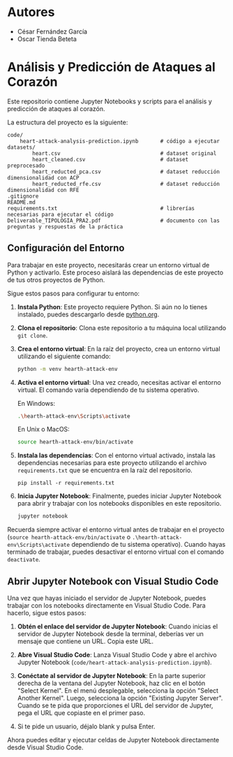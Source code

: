 # Autores
- César Fernández García
- Oscar Tienda Beteta

# Análisis y Predicción de Ataques al Corazón

Este repositorio contiene Jupyter Notebooks y scripts para el análisis y predicción de ataques al corazón.

La estructura del proyecto es la siguiente:

    code/
        heart-attack-analysis-prediction.ipynb       # código a ejecutar
    datasets/
            heart.csv                                # dataset original
            heart_cleaned.csv                        # dataset preprocesado
            heart_reducted_pca.csv                   # dataset reducción dimensionalidad con ACP
            heart_reducted_rfe.csv                   # dataset reducción dimensionalidad con RFE
    .gitignore
    README.md
    requirements.txt                                 # librerías necesarias para ejecutar el código
    Deliverable_TIPOLOGIA_PRA2.pdf                   # documento con las preguntas y respuestas de la práctica


## Configuración del Entorno

Para trabajar en este proyecto, necesitarás crear un entorno virtual de Python y activarlo. Este proceso aislará las dependencias de este proyecto de tus otros proyectos de Python.

Sigue estos pasos para configurar tu entorno:

1. **Instala Python**: Este proyecto requiere Python. Si aún no lo tienes instalado, puedes descargarlo desde [python.org](https://www.python.org/).

2. **Clona el repositorio**: Clona este repositorio a tu máquina local utilizando `git clone`.

3. **Crea el entorno virtual**: En la raíz del proyecto, crea un entorno virtual utilizando el siguiente comando:
   
    ```bash
    python -m venv hearth-attack-env
    ```

4. **Activa el entorno virtual**: Una vez creado, necesitas activar el entorno virtual. El comando varía dependiendo de tu sistema operativo.

   En Windows:

    ```bash
    .\hearth-attack-env\Scripts\activate
    ```

   En Unix o MacOS:

    ```bash
    source hearth-attack-env/bin/activate
    ```

5. **Instala las dependencias**: Con el entorno virtual activado, instala las dependencias necesarias para este proyecto utilizando el archivo `requirements.txt` que se encuentra en la raíz del repositorio.

    ```
    pip install -r requirements.txt
    ```

6. **Inicia Jupyter Notebook**: Finalmente, puedes iniciar Jupyter Notebook para abrir y trabajar con los notebooks disponibles en este repositorio.

    ```bash
    jupyter notebook
    ```

Recuerda siempre activar el entorno virtual antes de trabajar en el proyecto (`source hearth-attack-env/bin/activate` o `.\hearth-attack-env\Scripts\activate` dependiendo de tu sistema operativo). Cuando hayas terminado de trabajar, puedes desactivar el entorno virtual con el comando `deactivate`.

## Abrir Jupyter Notebook con Visual Studio Code

Una vez que hayas iniciado el servidor de Jupyter Notebook, puedes trabajar con los notebooks directamente en Visual Studio Code. Para hacerlo, sigue estos pasos:

1. **Obtén el enlace del servidor de Jupyter Notebook**: Cuando inicias el servidor de Jupyter Notebook desde la terminal, deberías ver un mensaje que contiene un URL. Copia este URL.

2. **Abre Visual Studio Code**: Lanza Visual Studio Code y abre el archivo Jupyter Notebook (`code/heart-attack-analysis-prediction.ipynb`).

3. **Conéctate al servidor de Jupyter Notebook**: En la parte superior derecha de la ventana del Jupyter Notebook, haz clic en el botón "Select Kernel". En el menú desplegable, selecciona la opción "Select Another Kernel". Luego, selecciona la opción "Existing Jupyter Server". Cuando se te pida que proporciones el URL del servidor de Jupyter, pega el URL que copiaste en el primer paso.

4. Si te pide un usuario, déjalo blank y pulsa Enter.

Ahora puedes editar y ejecutar celdas de Jupyter Notebook directamente desde Visual Studio Code.
